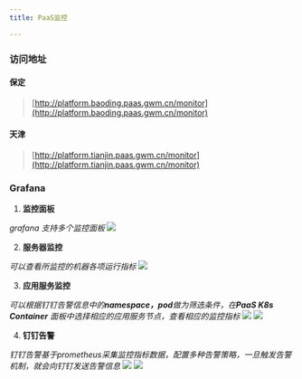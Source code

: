 ```yaml
---
title: PaaS监控

---
```


### 访问地址 ###

#### 保定 ####
> [http://platform.baoding.paas.gwm.cn/monitor](http://platform.baoding.paas.gwm.cn/monitor)

#### 天津 ####
> [http://platform.tianjin.paas.gwm.cn/monitor](http://platform.tianjin.paas.gwm.cn/monitor)

### Grafana ###

1. **监控面板**

*grafana 支持多个监控面板*
![](~@vuepress/grafana0.png)

2. **服务器监控**

*可以查看所监控的机器各项运行指标*
![](~@vuepress/grafana_node.png)

3. **应用服务监控**

*可以根据钉钉告警信息中的**namespace，pod**做为筛选条件，在**PaaS K8s Container** 面板中选择相应的应用服务节点，查看相应的监控指标*
![](~@vuepress/grafana_dingding.png)
![](~@vuepress/grafana_pod.png)

4. **钉钉告警**

*钉钉告警基于prometheus采集监控指标数据，配置多种告警策略，一旦触发告警机制，就会向钉钉发送告警信息*
![](~@vuepress/grafana_dd_fire1.png)
![](~@vuepress/grafana_dd_resolved.png)


